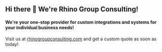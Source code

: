 ## Hi there 👋 We're Rhino Group Consulting!
#### We're your one-stop provider for custom integrations and systems for your individual business needs! 

Visit us at [rhinogroupconsulting.com](https://rhinogroupconsulting.com/?utm_source=github_org) and get a custom quote as soon as today! 

<!--

**Here are some ideas to get you started:**

🙋‍♀️ A short introduction - what is your organization all about?
🌈 Contribution guidelines - how can the community get involved?
👩‍💻 Useful resources - where can the community find your docs? Is there anything else the community should know?
🍿 Fun facts - what does your team eat for breakfast?
🧙 Remember, you can do mighty things with the power of [Markdown](https://docs.github.com/github/writing-on-github/getting-started-with-writing-and-formatting-on-github/basic-writing-and-formatting-syntax)
-->
